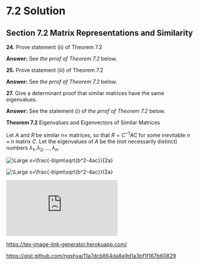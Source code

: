 # 7.2 Solution

## Section 7.2 Matrix Representations and Similarity

**24.** 
Prove statement (ii) of Theorem 7.2

  **Answer:**
  See *the prrof of Theorem 7.2* below.


**25.** 
Prove statement (iii) of Theorem 7.2

  **Answer:**
  See *the prrof of Theorem 7.2* below.


**27.** 
Give a determinant proof that similar matrices have the same eigenvalues.

  **Answer:**
  See the statement (i) of *the prrof of Theorem 7.2* below.
  
**Theorem 7.2** Eigenvalues and Eigenvectors of Similar Matrices

Let $A$ and $R$ be similar $n \times$ matrices, so that $R=C^{-1}AC$ for some inevitable $n \times n$ matrix $C$. Let the eigenvalues of $A$ be the (not necessarily distinct) numbers $\lambda_1, \lambda_2, ..., \lambda_n$.


<img src="https://latex.codecogs.com/svg.latex?\Large&space;x=\frac{-b\pm\sqrt{b^2-4ac}}{2a}" title="\Large x=\frac{-b\pm\sqrt{b^2-4ac}}{2a}" />

![\Large x=\frac{-b\pm\sqrt{b^2-4ac}}{2a}](https://latex.codecogs.com/svg.latex?\Large&space;x=\frac{-b\pm\sqrt{b^2-4ac}}{2a}) 

![\Large x=\frac{-b\pm\sqrt{b^2-4ac}}{2a}](https://latex.codecogs.com/svg.latex?x%3D%5Cfrac%7B-b%5Cpm%5Csqrt%7Bb%5E2-4ac%7D%7D%7B2a%7D)


https://tex-image-link-generator.herokuapp.com/

https://gist.github.com/ngshya/11a7dcb864da8a9d1a3bf1f167b60829

